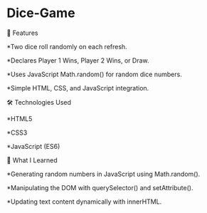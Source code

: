 # Dice-Game

🚀 Features

*Two dice roll randomly on each refresh.

*Declares Player 1 Wins, Player 2 Wins, or Draw.

*Uses JavaScript Math.random() for random dice numbers.

*Simple HTML, CSS, and JavaScript integration.

🛠️ Technologies Used

*HTML5

*CSS3

*JavaScript (ES6)

🎯 What I Learned

*Generating random numbers in JavaScript using Math.random().

*Manipulating the DOM with querySelector() and setAttribute().

*Updating text content dynamically with innerHTML.
